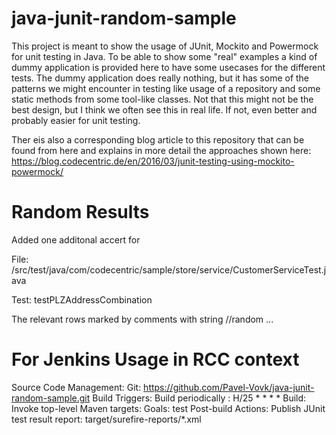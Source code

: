 # java-junit-random-sample

This project is meant to show the usage of JUnit, Mockito and Powermock for unit testing in Java.
To be able to show some "real" examples a kind of dummy application is provided here to have some
usecases for the different tests. The dummy application does really nothing, but it has some of the
patterns we might encounter in testing like usage of a repository and some static methods from some
tool-like classes. Not that this might not be the best design, but I think we often see this in real life.
If not, even better and probably easier for unit testing.

Ther eis also a corresponding blog article to this repository that can be found from here and explains in 
more detail the approaches shown here: https://blog.codecentric.de/en/2016/03/junit-testing-using-mockito-powermock/

# Random Results

Added one additonal accert for 

File: /src/test/java/com/codecentric/sample/store/service/CustomerServiceTest.java 

Test: testPLZAddressCombination 

The relevant rows marked by comments with string //random ...

# For Jenkins Usage in RCC context
Source Code Management: Git: https://github.com/Pavel-Vovk/java-junit-random-sample.git 
Build Triggers: Build periodically : H/25 * * * * 
Build: Invoke top-level Maven targets: Goals: test 
Post-build Actions: Publish JUnit test result report: target/surefire-reports/*.xml 
